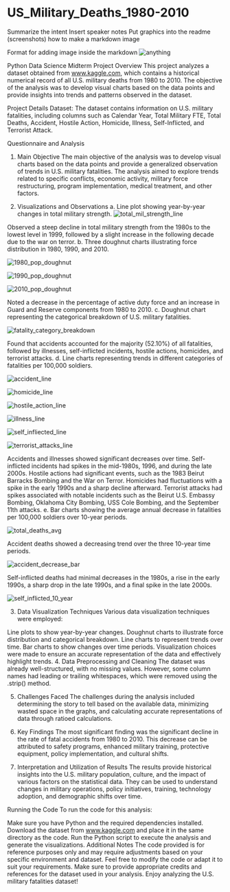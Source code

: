 # US_Military_Deaths_1980-2010

Summarize the intent
Insert speaker notes
Put graphics into the readme (screenshots)
how to make a markdown image



Format for adding image inside the markdown
![anything](ppt_images\ppt_images.png)

Python Data Science Midterm Project
Overview
This project analyzes a dataset obtained from www.kaggle.com, which contains a historical numerical record of all U.S. military deaths from 1980 to 2010. The objective of the analysis was to develop visual charts based on the data points and provide insights into trends and patterns observed in the dataset.

Project Details
Dataset: The dataset contains information on U.S. military fatalities, including columns such as Calendar Year, Total Military FTE, Total Deaths, Accident, Hostile Action, Homicide, Illness, Self-Inflicted, and Terrorist Attack.

Questionnaire and Analysis
1. Main Objective
The main objective of the analysis was to develop visual charts based on the data points and provide a generalized observation of trends in U.S. military fatalities. The analysis aimed to explore trends related to specific conflicts, economic activity, military force restructuring, program implementation, medical treatment, and other factors.

2. Visualizations and Observations
a. Line plot showing year-by-year changes in total military strength.
![total_mil_strength_line](https://github.com/wolfman1986/US_Military_Deaths_1980-2010/assets/36992236/0090d61a-7460-4f7d-95a3-1071e98c6a94)


Observed a steep decline in total military strength from the 1980s to the lowest level in 1999, followed by a slight increase in the following decade due to the war on terror.
b. Three doughnut charts illustrating force distribution in 1980, 1990, and 2010.

![1980_pop_doughnut](https://github.com/wolfman1986/US_Military_Deaths_1980-2010/assets/36992236/ab0d7199-b18d-43f3-acb4-37915dc2ee96)

![1990_pop_doughnut](https://github.com/wolfman1986/US_Military_Deaths_1980-2010/assets/36992236/88a92063-bbd2-413e-aa3a-78c999ec7f8a)

![2010_pop_doughnut](https://github.com/wolfman1986/US_Military_Deaths_1980-2010/assets/36992236/d7200b56-09fe-4304-b5e9-370497bae488)


Noted a decrease in the percentage of active duty force and an increase in Guard and Reserve components from 1980 to 2010.
c. Doughnut chart representing the categorical breakdown of U.S. military fatalities.

![fatality_category_breakdown](https://github.com/wolfman1986/US_Military_Deaths_1980-2010/assets/36992236/de24ef2e-0290-49d0-a8d9-fd8690d1859b)


Found that accidents accounted for the majority (52.10%) of all fatalities, followed by illnesses, self-inflicted incidents, hostile actions, homicides, and terrorist attacks.
d. Line charts representing trends in different categories of fatalities per 100,000 soldiers.

![accident_line](https://github.com/wolfman1986/US_Military_Deaths_1980-2010/assets/36992236/75806fa6-aa39-4e50-969b-1b820396409f)

![homicide_line](https://github.com/wolfman1986/US_Military_Deaths_1980-2010/assets/36992236/3e983c36-ce27-4b28-a237-848bdb9e4204)

![hostile_action_line](https://github.com/wolfman1986/US_Military_Deaths_1980-2010/assets/36992236/3a665f59-762d-48e1-8dbf-7c7ba073937c)

![illness_line](https://github.com/wolfman1986/US_Military_Deaths_1980-2010/assets/36992236/646e0a7d-3612-4805-be9c-8f41f83ca968)

![self_infliected_line](https://github.com/wolfman1986/US_Military_Deaths_1980-2010/assets/36992236/fc208382-0d72-494d-89b0-f9c6dcb0128a)

![terrorist_attacks_line](https://github.com/wolfman1986/US_Military_Deaths_1980-2010/assets/36992236/eb7eb48b-0606-4e22-85d5-93ec6e9fc8e6)

Accidents and illnesses showed significant decreases over time.
Self-inflicted incidents had spikes in the mid-1980s, 1996, and during the late 2000s.
Hostile actions had significant events, such as the 1983 Beirut Barracks Bombing and the War on Terror.
Homicides had fluctuations with a spike in the early 1990s and a sharp decline afterward.
Terrorist attacks had spikes associated with notable incidents such as the Beirut U.S. Embassy Bombing, Oklahoma City Bombing, USS Cole Bombing, and the September 11th attacks.
e. Bar charts showing the average annual decrease in fatalities per 100,000 soldiers over 10-year periods.

![total_deaths_avg](https://github.com/wolfman1986/US_Military_Deaths_1980-2010/assets/36992236/cece1bc3-9408-42e4-8460-758043409e64)

Accident deaths showed a decreasing trend over the three 10-year time periods.

![accident_decrease_bar](https://github.com/wolfman1986/US_Military_Deaths_1980-2010/assets/36992236/c4f67f3b-9206-4e7a-99c9-956d473cf7de)

Self-inflicted deaths had minimal decreases in the 1980s, a rise in the early 1990s, a sharp drop in the late 1990s, and a final spike in the late 2000s.

![self_inflicted_10_year](https://github.com/wolfman1986/US_Military_Deaths_1980-2010/assets/36992236/be98b8b0-135a-4269-b269-0c2a59c3bb13)

3. Data Visualization Techniques
Various data visualization techniques were employed:

Line plots to show year-by-year changes.
Doughnut charts to illustrate force distribution and categorical breakdown.
Line charts to represent trends over time.
Bar charts to show changes over time periods.
Visualization choices were made to ensure an accurate representation of the data and effectively highlight trends.
4. Data Preprocessing and Cleaning
The dataset was already well-structured, with no missing values. However, some column names had leading or trailing whitespaces, which were removed using the .strip() method.

5. Challenges Faced
The challenges during the analysis included determining the story to tell based on the available data, minimizing wasted space in the graphs, and calculating accurate representations of data through ratioed calculations.

6. Key Findings
The most significant finding was the significant decline in the rate of fatal accidents from 1980 to 2010. This decrease can be attributed to safety programs, enhanced military training, protective equipment, policy implementation, and cultural shifts.

7. Interpretation and Utilization of Results
The results provide historical insights into the U.S. military population, culture, and the impact of various factors on the statistical data. They can be used to understand changes in military operations, policy initiatives, training, technology adoption, and demographic shifts over time.

Running the Code
To run the code for this analysis:

Make sure you have Python and the required dependencies installed.
Download the dataset from www.kaggle.com and place it in the same directory as the code.
Run the Python script to execute the analysis and generate the visualizations.
Additional Notes
The code provided is for reference purposes only and may require adjustments based on your specific environment and dataset.
Feel free to modify the code or adapt it to suit your requirements.
Make sure to provide appropriate credits and references for the dataset used in your analysis.
Enjoy analyzing the U.S. military fatalities dataset!
